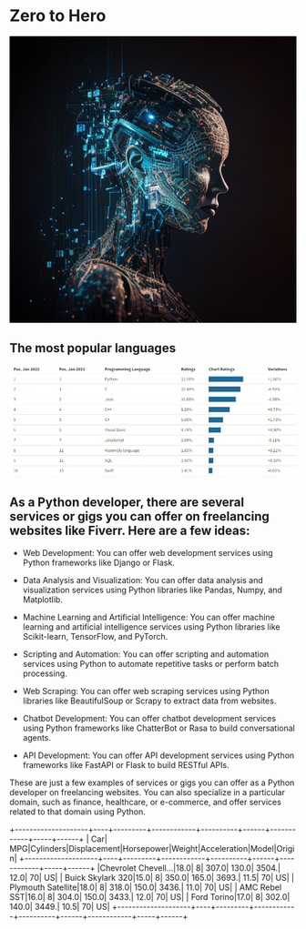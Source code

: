 # Zero to Hero


![alt text](/images/AnastasiaR_artificial_intelligence_mind_unisex_against_the_blac_e72fb188-03e5-4301-9647-62712157f098.png "robot women")

## The most popular languages

![alt text](/images/the_most_popular_languages.png "robot women")

## As a Python developer, there are several services or gigs you can offer on freelancing websites like Fiverr. Here are a few ideas:

- Web Development: You can offer web development services using Python frameworks like Django or Flask.

- Data Analysis and Visualization: You can offer data analysis and visualization services using Python libraries like Pandas, Numpy, and Matplotlib.

- Machine Learning and Artificial Intelligence: You can offer machine learning and artificial intelligence services using Python libraries like Scikit-learn, TensorFlow, and PyTorch.

- Scripting and Automation: You can offer scripting and automation services using Python to automate repetitive tasks or perform batch processing.

- Web Scraping: You can offer web scraping services using Python libraries like BeautifulSoup or Scrapy to extract data from websites.

- Chatbot Development: You can offer chatbot development services using Python frameworks like ChatterBot or Rasa to build conversational agents.

- API Development: You can offer API development services using Python frameworks like FastAPI or Flask to build RESTful APIs.

These are just a few examples of services or gigs you can offer as a Python developer on freelancing websites. You can also specialize in a particular domain, such as finance, healthcare, or e-commerce, and offer services related to that domain using Python.


+--------------------+----+---------+------------+----------+------+------------+-----+------+
|                 Car| MPG|Cylinders|Displacement|Horsepower|Weight|Acceleration|Model|Origin|
+--------------------+----+---------+------------+----------+------+------------+-----+------+
|Chevrolet Chevell...|18.0|        8|       307.0|     130.0| 3504.|        12.0|   70|    US|
|   Buick Skylark 320|15.0|        8|       350.0|     165.0| 3693.|        11.5|   70|    US|
|  Plymouth Satellite|18.0|        8|       318.0|     150.0| 3436.|        11.0|   70|    US|
|       AMC Rebel SST|16.0|        8|       304.0|     150.0| 3433.|        12.0|   70|    US|
|         Ford Torino|17.0|        8|       302.0|     140.0| 3449.|        10.5|   70|    US|
+--------------------+----+---------+------------+----------+------+------------+-----+------+
